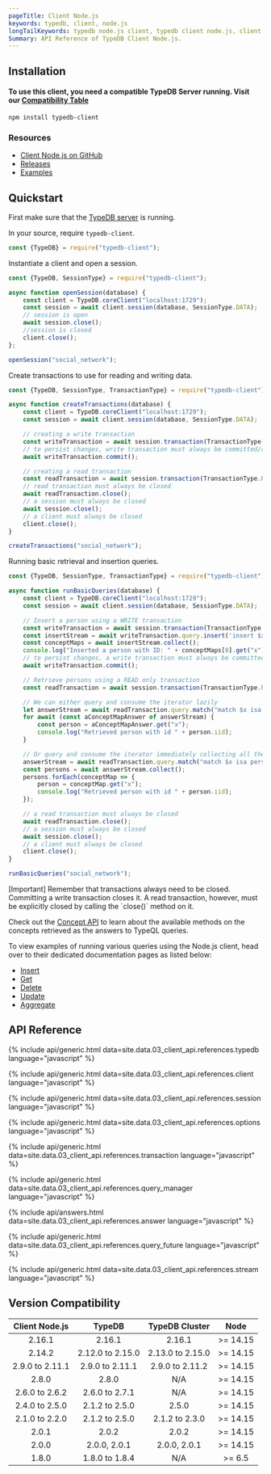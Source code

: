 ```yaml
---
pageTitle: Client Node.js
keywords: typedb, client, node.js
longTailKeywords: typedb node.js client, typedb client node.js, client node.js, python node.js
Summary: API Reference of TypeDB Client Node.js.
---
```


## Installation

#### To use this client, you need a compatible TypeDB Server running. Visit our [Compatibility Table](#version-compatibility)

```
npm install typedb-client
```

### Resources

- [Client Node.js on GitHub](https://github.com/vaticle/typedb-client-nodejs)
- [Releases](https://github.com/vaticle/typedb-client-nodejs/releases)
- [Examples](https://github.com/vaticle/typedb-examples)

## Quickstart

First make sure that the [TypeDB server](/docs/running-typedb/install-and-run#start-the-typedb-server) is running.

In your source, require `typedb-client`.

<!-- test-example socialNetworkNodejsClientA.js -->

```javascript
const {TypeDB} = require("typedb-client");
```

Instantiate a client and open a session.

<!-- test-example socialNetworkNodejsClientB.js -->

```javascript
const {TypeDB, SessionType} = require("typedb-client");

async function openSession(database) {
    const client = TypeDB.coreClient("localhost:1729");
    const session = await client.session(database, SessionType.DATA);
    // session is open
    await session.close();
    //session is closed
    client.close();
};

openSession("social_network");
```

Create transactions to use for reading and writing data.

<!-- test-example socialNetworkNodejsClientC.js -->

```javascript
const {TypeDB, SessionType, TransactionType} = require("typedb-client");

async function createTransactions(database) {
    const client = TypeDB.coreClient("localhost:1729");
    const session = await client.session(database, SessionType.DATA);

    // creating a write transaction
    const writeTransaction = await session.transaction(TransactionType.WRITE); // write transaction is open
    // to persist changes, write transaction must always be committed/closed
    await writeTransaction.commit();

    // creating a read transaction
    const readTransaction = await session.transaction(TransactionType.READ); // read transaction is open
    // read transaction must always be closed
    await readTransaction.close();
    // a session must always be closed
    await session.close();
    // a client must always be closed
    client.close();
}

createTransactions("social_network");
```

Running basic retrieval and insertion queries.

<!-- test-example socialNetworkNodejsClientD.js -->

```javascript
const {TypeDB, SessionType, TransactionType} = require("typedb-client");

async function runBasicQueries(database) {
    const client = TypeDB.coreClient("localhost:1729");
    const session = await client.session(database, SessionType.DATA);

    // Insert a person using a WRITE transaction
    const writeTransaction = await session.transaction(TransactionType.WRITE);
    const insertStream = await writeTransaction.query.insert('insert $x isa person, has email "x@email.com";');
    const conceptMaps = await insertStream.collect();
    console.log("Inserted a person with ID: " + conceptMaps[0].get("x").iid);
    // to persist changes, a write transaction must always be committed (closed)
    await writeTransaction.commit();

    // Retrieve persons using a READ only transaction
    const readTransaction = await session.transaction(TransactionType.READ);

    // We can either query and consume the iterator lazily
    let answerStream = await readTransaction.query.match("match $x isa person; get $x; limit 10;");
    for await (const aConceptMapAnswer of answerStream) {
        const person = aConceptMapAnswer.get("x");
        console.log("Retrieved person with id " + person.iid);
    }

    // Or query and consume the iterator immediately collecting all the results
    answerStream = await readTransaction.query.match("match $x isa person; get $x; limit 10;");
    const persons = await answerStream.collect();
    persons.forEach(conceptMap => {
        person = conceptMap.get("x");
        console.log("Retrieved person with id " + person.iid);
    });

    // a read transaction must always be closed
    await readTransaction.close();
    // a session must always be closed
    await session.close();
    // a client must always be closed
    client.close();
}

runBasicQueries("social_network");
```

<div class="note">
[Important]
Remember that transactions always need to be closed. Committing a write transaction closes it. A read transaction, however, must be explicitly closed by calling the `close()` method on it.
</div>

Check out the [Concept API](../04-concept-api/00-overview.md) to learn about the available methods on the concepts
retrieved as the answers to TypeQL queries.

To view examples of running various queries using the Node.js client, head over to their dedicated documentation pages
as listed below:

- [Insert](../11-query/03-insert-query.md)
- [Get](../11-query/02-get-query.md)
- [Delete](../11-query/04-delete-query.md)
- [Update](../11-query/05-update-query.md)
- [Aggregate](../11-query/06-aggregate-query.md)

## API Reference

{% include api/generic.html data=site.data.03_client_api.references.typedb language="javascript" %}

{% include api/generic.html data=site.data.03_client_api.references.client language="javascript" %}

{% include api/generic.html data=site.data.03_client_api.references.session language="javascript" %}

{% include api/generic.html data=site.data.03_client_api.references.options language="javascript" %}

{% include api/generic.html data=site.data.03_client_api.references.transaction language="javascript" %}

{% include api/generic.html data=site.data.03_client_api.references.query_manager language="javascript" %}

{% include api/answers.html data=site.data.03_client_api.references.answer language="javascript" %}

{% include api/generic.html data=site.data.03_client_api.references.query_future language="javascript" %}

{% include api/generic.html data=site.data.03_client_api.references.stream language="javascript" %}

## Version Compatibility

| Client Node.js  |      TypeDB      |  TypeDB Cluster  |   Node    |
|:---------------:|:----------------:|:----------------:|:---------:|
|     2.16.1      |      2.16.1      |      2.16.1      | \>= 14.15 |
|     2.14.2      | 2.12.0 to 2.15.0 | 2.13.0 to 2.15.0 | \>= 14.15 |
| 2.9.0 to 2.11.1 | 2.9.0 to 2.11.1  | 2.9.0 to 2.11.2  | \>= 14.15 |
|      2.8.0      |      2.8.0       |       N/A        | \>= 14.15 |
| 2.6.0 to 2.6.2  |  2.6.0 to 2.7.1  |       N/A        | \>= 14.15 |
| 2.4.0 to 2.5.0  |  2.1.2 to 2.5.0  |      2.5.0       | \>= 14.15 |
| 2.1.0 to 2.2.0  |  2.1.2 to 2.5.0  |  2.1.2 to 2.3.0  | \>= 14.15 |
|      2.0.1      |      2.0.2       |      2.0.2       | \>= 14.15 |
|      2.0.0      |   2.0.0, 2.0.1   |   2.0.0, 2.0.1   | \>= 14.15 |
|      1.8.0      |  1.8.0 to 1.8.4  |       N/A        |  \>= 6.5  |
